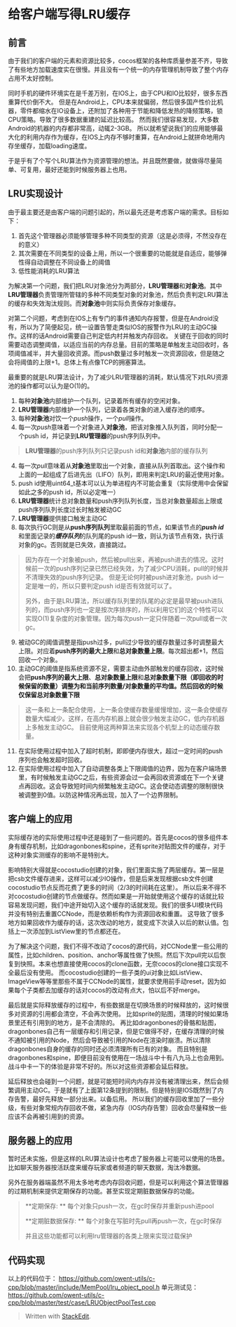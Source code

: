 给客户端写得LRU缓存
======

<!-- toc -->

前言
------
由于我们的客户端的元素和资源比较多，cocos框架的各种库质量参差不齐，导致了有些地方加载速度实在很慢。并且没有一个统一的内存管理机制导致了整个内存占用不太好控制。

同时手机的硬件环境实在是千差万别，在IOS上，由于CPU和IO比较好，很多东西重算代价倒不大。
但是在Android上，CPU本来就偏弱，然后很多国产性价比机器，零件都缩水在IO设备上，还附加了各种用于节能和降低发热的降频策略，锁CPU策略。导致了很多数据重建的延迟比较高。
然而我们很容易发现，大多数Android的机器的内存都非常高，动辄2-3GB。
所以就希望说我们的应用能够最大化的利用内存作为缓存，在IOS上内存不够时重算，在Android上就拼命地用内存坐缓存，加载loading速度。

于是乎有了个写个LRU算法作为资源管理的想法。并且既然要做，就做得尽量简单、可复用，最好还能到时候服务器上也用。

LRU实现设计
------
由于最主要还是由客户端的问题引起的，所以最先还是考虑客户端的需求。目标如下：

1. 首先这个管理器必须能够管理多种不同类型的资源（这是必须得，不然没存在的意义）
2. 其次需要在不同类型的设备上用，所以一个很重要的功能就是自适应，能够弹性得自动调整在不同设备上的阈值
3. 低性能消耗的LRU算法

为解决第一个问题，我们把LRU对象池分为两部分，**LRU管理器**和**对象池**。其中**LRU管理器**负责管理所管辖的多种不同类型对象的对象池，然后负责判定LRU算法的缓存和失效淘汰规则。而**对象池**中则实际负责保存对象缓存。

对第二个问题，考虑到在IOS上有专门的事件通知内存报警，但是在Android没有，所以为了简便起见，统一设置告警走类似IOS的报警作为LRU的主动GC操作。这样的话Android需要自己判定低内村并触发内存回收。
关键在于回收的同时需要动态调整阈值，以适应当前的内存总量。目前的策略是单触发主动回收时，各项阈值减半，并大量回收资源。而push数量过多时触发一次资源回收，但是随之会将阈值的上限+1。总体上有点像TCP的拥塞算法。

最重要的就是LRU算法设计，为了减少LRU管理器的消耗，默认情况下对LRU资源池的操作都可以认为是O(1)的。

1. 每种**对象池**内部维护一个队列，记录着所有缓存的空闲对象。
1. **LRU管理器**内部维护一个队列，记录着各类对象的进入缓存池的顺序。
2. 每种**对象池**对饮一个*push*操作，一个*pull*操作。
3. 每一次*push*意味着一个对象进入**对象池**，把该对象推入队列首，同时分配一个push id，并记录到**LRU管理器**的push序列队列中。
> **LRU管理器**的push序列队列只记录push id和**对象池**内部的缓存队列

4. 每一次*pull*意味着从**对象池**里取出一个对象，直接从队列首取出。这个操作和上面的一起组成了后进先出（LIFO）队列，即用来判定LRU的最近使用对象。
5. push id使用uint64_t基本可以认为单进程内不可能会重复（实际使用中会保留如此之多的push id，所以必定唯一）
6. **LRU管理器**统计总对象数量和push序列队列长度，当总对象数量超出上限或push序列队列长度过长时触发被动GC
7. **LRU管理器**提供接口触发主动GC
8. 每次执行GC则是从**push序列队列**里取最前面的节点，如果该节点的***push id***和里面记录的***缓存队列***的队列尾的push id一致，则认为该节点有效，执行该对象的gc。否则就是已失效，直接跳过。
> 因为存在一个对象被push，然后被pull出来，再被push进去的情况。这时候前一次的push序列记录已然已经失效，为了减少CPU消耗，pull的时候并不清理失效的push序列记录。
> 但是无论何时被push进对象池，push id一定是唯一的，所以只要判定push id是否有效就可以了。
> 
> 另外，由于是LRU算法，所以缓存队列里的队尾的必定是最早被push进队列的，而push序列也一定是按次序排序的，所以利用它们的这个特性可以实现O(1)复杂度的对象管理。因为每次push一定只伴随着一次pull或者一次gc。

9. 被动GC的阈值调整是指push过多，pull过少导致的缓存数量过多时调整最大上限。对应着**push序列的最大上限**和**总对象数量上限**。每次超出都+1，然后回收一个对象。
10. 主动GC的阈值是指系统资源不足，需要主动由外部触发的缓存回收，这时候会把**push序列的最大上限**、**总对象数量上限**和**总对象数量下限（即回收的时候保留的数量）**调整为和当前序列数量/对象数量的平均值。然后回收的时候仅保留**总对象数量下限**
> 这一条和上一条配合使用，上一条会使缓存数量缓慢增加，这一条会使缓存数量大幅减少。这样，在高内存机器上就会很少触发主动GC，低内存机器上多触发主动GC。
> 目前使用这两种算法来实现各个机型上的动态缓存数量。

11. 在实际使用过程中加入了超时机制，即即便内存很大，超过一定时间的push序列也会触发超时回收。
12. 在实际使用过程中加入了自动调整各类上下限阈值的边界，因为在客户端场景里，有时候触发主动GC之后，有些资源会过一会再回收资源或在下一个关键点再回收。这会导致短时间内频繁触发主动GC。这会使动态调整的限制很快被调整到0值。以防这种情况再出现，加入了一个边界限制。


客户端上的应用
------
实际缓存池的实际使用过程中还是碰到了一些问题的。首先是cocos的很多组件本身有缓存机制，比如dragonbones和spine，还有sprite对贴图文件的缓存，对于这种对象实测缓存的影响不是特别大。

影响特别大得就是cocostudio创建的对象，我们里面实施了两层缓存。第一层是把csb文件缓存进来，这样可以减少IO操作，但是后来发现根据csb文件创建cocostudio节点反而花费了更多的时间（2/3的时间耗在这里）。
所以后来不得不对cocostudio创建的节点做缓存。然而如果是一开始就使用这个缓存的话就比较容易发现问题，我们中途开始切入这个缓存的话就发现。我们的很多UI模块代码并没有特别去重置CCNode，而是依赖析构作为资源回收和重置。
这导致了很多地方如果回收作为缓存的话，这次改动的地方，就变成下次读入以后的默认值。包括上一次添加到ListView里的节点都还在。

为了解决这个问题，我们不得不改动了cocos的源代码，对CCNode里一些公用的属性，比如children、position、anchor等属性做了快照。然后下次pull完以后恢复到快照。本来也想直接使用cocos的clone函数，无奈cocos的clone接口实现不全最后没有使用。
而cocostudio创建的一些子类的ui对象比如ListView、ImageView等等里那些不属于CCNode的属性，就要求使用前手动reset，因为如果每个子类都去加缓存的话对cocos的改动有点大，怕以后不好merge。

最后就是实际释放缓存的过程中，有些数据是在切换场景的时候释放的，这时候很多对资源的引用都会清空，不会再次使用。
比如sprite的贴图，清理的时候如果场景里还有引用到的地方，是不会清除的。
再比如dragonbones的骨骼和贴图，dragonbones自己有一层缓存和引用记录，但是它做得不好，在缓存清理的时候不通知被引用的Node，然后会导致被引用的Node在渲染时崩溃。所以清除dragonbones自身的缓存的同时还必须清理所有已有的对象。
而且特别是dragonbones和spine，即便目前没有使用在一场战斗中十有八九马上也会用到。战斗中卡一下的体验是非常不好的。所以对这些资源都会延后释放。

延后释放也会碰到一个问题，就是可能短时间内内存并没有被清理出来，然后会频繁调用主动GC。于是就有了上面第12条提到的限制。但是特别是IOS既然到了内存告警，最好先释放一部分出来。以备后用。
所以我们的缓存回收里加了一些分级，有些对象常规内存回收不做，紧急内存（IOS内存告警）回收会尽量释放一些应该不会再被引用到的资源。


服务器上的应用
------

暂时还未实施，但是这样的LRU算法设计也考虑了服务器上可能可以使用的场景。比如聊天服务器按活跃度来缓存玩家或者频道的聊天数据，淘汰冷数据。

另外在服务器端虽然不用太多地考虑内存回收问题，但是可以利用这个算法管理器的过期机制来提供定期保存的功能。甚至实现定期脏数据保存的功能。

> **定期保存: ** 每个对象只push一次，在gc时保存并重新push进pool
> 
> **定期脏数据保存: ** 每个对象在写脏时先pull再push一次，在gc时保存
> 
> 并且这些功能都可以利用lru管理器的各类上限来实现过载保护


代码实现
------
以上的代码位于： https://github.com/owent-utils/c-cpp/blob/master/include/MemPool/lru_object_pool.h
单元测试见： https://github.com/owent-utils/c-cpp/blob/master/test/case/LRUObjectPoolTest.cpp

> Written with [StackEdit](https://stackedit.io/).